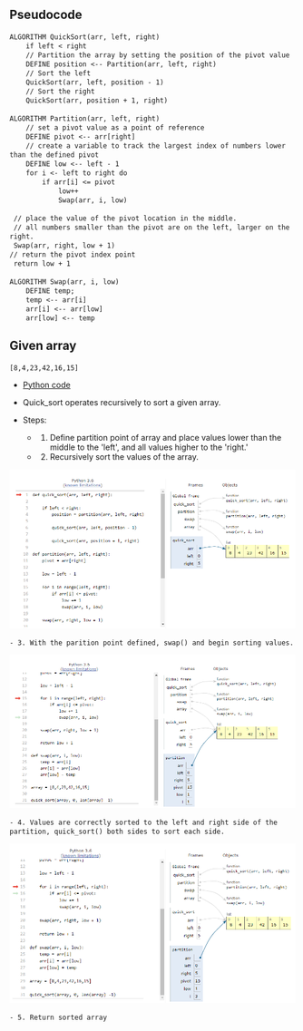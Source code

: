 ## Pseudocode

    ALGORITHM QuickSort(arr, left, right)
        if left < right
        // Partition the array by setting the position of the pivot value
        DEFINE position <-- Partition(arr, left, right)
        // Sort the left
        QuickSort(arr, left, position - 1)
        // Sort the right
        QuickSort(arr, position + 1, right)

    ALGORITHM Partition(arr, left, right)
        // set a pivot value as a point of reference
        DEFINE pivot <-- arr[right]
        // create a variable to track the largest index of numbers lower than the defined pivot
        DEFINE low <-- left - 1
        for i <- left to right do
            if arr[i] <= pivot
                low++
                Swap(arr, i, low)

     // place the value of the pivot location in the middle.
     // all numbers smaller than the pivot are on the left, larger on the right.
     Swap(arr, right, low + 1)
    // return the pivot index point
     return low + 1

    ALGORITHM Swap(arr, i, low)
        DEFINE temp;
        temp <-- arr[i]
        arr[i] <-- arr[low]
        arr[low] <-- temp


## Given array
    [8,4,23,42,16,15]

- [Python code](quick_sort.py)

- Quick_sort operates recursively to sort a given array.
- Steps:
    - 1. Define partition point of array and place values lower than the middle to the 'left', and all values higher to the 'right.'
    - 2. Recursively sort the values of the array.
<img src='img/CC28.1.PNG'>

    - 3. With the parition point defined, swap() and begin sorting values.
<img src='img/CC28.2.PNG'>

    - 4. Values are correctly sorted to the left and right side of the partition, quick_sort() both sides to sort each side.
<img src='img/CC28.3.PNG'>

    - 5. Return sorted array

